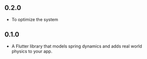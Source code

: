 ## 0.2.0

* To optimize the system


## 0.1.0

* A Flutter library that models spring dynamics and adds real world physics to your app.
